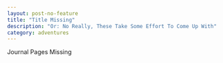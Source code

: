 ```yaml
---
layout: post-no-feature
title: "Title Missing"
description: "Or: No Really, These Take Some Effort To Come Up With"
category: adventures
---
```


Journal Pages Missing
